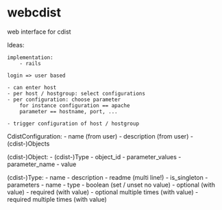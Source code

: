 webcdist
========

web interface for cdist

Ideas:

    implementation:
        - rails

    login => user based

    - can enter host
    - per host / hostgroup: select configurations
    - per configuration: choose parameter
        for instance configuration == apache
        parameter == hostname, port, ... 

    - trigger configuration of host / hostgroup


CdistConfiguration:
    - name (from user)
    - description (from user)
    - (cdist-)Objects

(cdist-)Object:
    - (cdist-)Type
    - object_id
    - parameter_values
        - parameter_name
        - value

(cdist-)Type:
    - name
    - description 
    - readme (multi line!)
    - is_singleton
    - parameters
        - name
        - type
            - boolean (set / unset no value)
            - optional (with value)
            - required (with value)
            - optional multiple times (with value)
            - required multiple times (with value)
